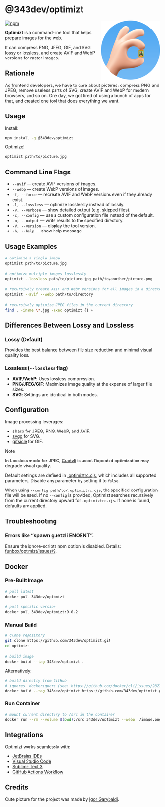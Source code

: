 # @343dev/optimizt

<img align="right" width="192" height="192"
     alt="Optimizt logo: OK hand sign with Mona Lisa image between the fingers"
     src="./docs/logo.png">

[![npm](https://img.shields.io/npm/v/@343dev/optimizt.svg)](https://www.npmjs.com/package/@343dev/optimizt)

**Optimizt** is a command-line tool that helps prepare images for the web.

It can compress PNG, JPEG, GIF, and SVG lossy or lossless, and create AVIF and WebP versions for raster images.

## Rationale

As frontend developers, we have to care about pictures: compress PNG and JPEG, remove useless parts of SVG, create AVIF and WebP for modern browsers, and so on. One day, we got tired of using a bunch of apps for that, and created one tool that does everything we want.

## Usage

Install:

```sh
npm install -g @343dev/optimizt
```

Optimize!

```sh
optimizt path/to/picture.jpg
```

## Command Line Flags

- `--avif` — create AVIF versions of images.
- `--webp` — create WebP versions of images.
- `-f, --force` — recreate AVIF and WebP versions even if they already exist.
- `-l, --lossless` — optimize losslessly instead of lossily.
- `-v, --verbose` — show detailed output (e.g. skipped files).
- `-c, --config` — use a custom configuration file instead of the default.
- `-o, --output` — write results to the specified directory.
- `-V, --version` — display the tool version.
- `-h, --help` — show help message.

## Usage Examples

```bash
# optimize a single image
optimizt path/to/picture.jpg

# optimize multiple images losslessly
optimizt --lossless path/to/picture.jpg path/to/another/picture.png

# recursively create AVIF and WebP versions for all images in a directory
optimizt --avif --webp path/to/directory

# recursively optimize JPEG files in the current directory
find . -iname \*.jpg -exec optimizt {} +
```

## Differences Between Lossy and Lossless

### Lossy (Default)

Provides the best balance between file size reduction and minimal visual quality loss.

### Lossless (`--lossless` flag)

- **AVIF/WebP**: Uses lossless compression.
- **PNG/JPEG/GIF**: Maximizes image quality at the expense of larger file sizes.
- **SVG**: Settings are identical in both modes.

## Configuration

Image processing leverages:

- [sharp](https://github.com/lovell/sharp) for [JPEG](https://sharp.pixelplumbing.com/api-output#jpeg), [PNG](https://sharp.pixelplumbing.com/api-output#png), [WebP](https://sharp.pixelplumbing.com/api-output#webp), and [AVIF](https://sharp.pixelplumbing.com/api-output#avif).
- [svgo](https://github.com/svg/svgo) for SVG.
- [gifsicle](https://github.com/kohler/gifsicle) for GIF.

> [!NOTE]
> In Lossless mode for JPEG, [Guetzli](https://github.com/google/guetzli) is used. Repeated optimization may degrade visual quality.

Default settings are defined in [.optimiztrc.cjs](./.optimiztrc.cjs), which includes all supported parameters. Disable any parameter by setting it to `false`.

When using `--config path/to/.optimiztrc.cjs`, the specified configuration file will be used. If no `--config` is provided, Optimizt searches recursively from the current directory upward for `.optimiztrc.cjs`. If none is found, defaults are applied.

## Troubleshooting

### Errors like “spawn guetzli ENOENT”.

Ensure the [ignore-scripts](https://docs.npmjs.com/cli/v6/using-npm/config#ignore-scripts) npm option is disabled.
Details: [funbox/optimizt/issues/9](https://github.com/funbox/optimizt/issues/9).

## Docker

### Pre-Built Image

```bash
# pull latest
docker pull 343dev/optimizt

# pull specific version
docker pull 343dev/optimizt:9.0.2
```

### Manual Build

```bash
# clone repository
git clone https://github.com/343dev/optimizt.git
cd optimizt

# build image
docker build --tag 343dev/optimizt .
```

Alternatively:

```bash
# build directly from GitHub
# ignores .dockerignore (see: https://github.com/docker/cli/issues/2827)
docker build --tag 343dev/optimizt https://github.com/343dev/optimizt.git
```

### Run Container

```bash
# mount current directory to /src in the container
docker run --rm --volume $(pwd):/src 343dev/optimizt --webp ./image.png
```

## Integrations

Optimizt works seamlessly with:

- [JetBrains IDEs](./docs/jetbrains.md)
- [Visual Studio Code](./docs/vscode.md)
- [Sublime Text 3](./docs/sublime-text.md)
- [GitHub Actions Workflow](./docs/github.md)

## Credits

Cute picture for the project was made by [Igor Garybaldi](http://pandabanda.com/).
